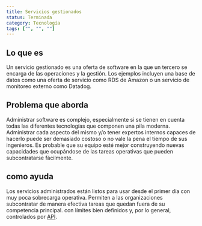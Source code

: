 ```yaml
---
title: Servicios gestionados
status: Terminada
category: Tecnología
tags: ["", "", ""]
---
```


## Lo que es

Un servicio gestionado es una oferta de software en la que un tercero se encarga de las operaciones y la gestión.
Los ejemplos incluyen una base de datos como una oferta de servicio como RDS de Amazon o un servicio de monitoreo externo como Datadog.

## Problema que aborda

Administrar software es complejo, especialmente si se tienen en cuenta todas las diferentes tecnologías que componen una pila moderna.
Administrar cada aspecto del mismo y/o tener expertos internos capaces de hacerlo puede ser demasiado costoso o no vale la pena el tiempo de sus ingenieros.
Es probable que su equipo esté mejor construyendo nuevas capacidades que ocupándose de las tareas operativas que pueden subcontratarse fácilmente.

## como ayuda

Los servicios administrados están listos para usar desde el primer día con muy poca sobrecarga operativa.
Permiten a las organizaciones subcontratar de manera efectiva tareas que quedan fuera de su competencia principal.
con límites bien definidos y, por lo general, controlados por [API](es/application-programming-interface/).
